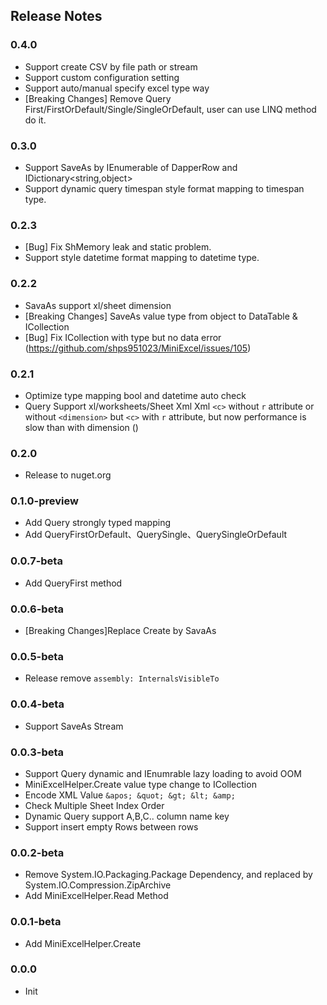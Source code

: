 

## Release  Notes

### 0.4.0
- Support create CSV by file path or stream 
- Support custom configuration setting
- Support auto/manual specify excel type way
- [Breaking Changes] Remove Query First/FirstOrDefault/Single/SingleOrDefault, user can use LINQ method do it.

### 0.3.0
- Support SaveAs by IEnumerable of DapperRow and IDictionary<string,object>
- Support dynamic query timespan style format mapping to timespan type.

### 0.2.3
- [Bug] Fix ShMemory leak and static problem.
- Support style datetime format mapping to datetime type.

### 0.2.2 
- SavaAs support xl/sheet dimension
- [Breaking Changes] SaveAs value type from object to DataTable & ICollection
- [Bug] Fix ICollection with type but no data error (https://github.com/shps951023/MiniExcel/issues/105)

### 0.2.1  
- Optimize type mapping bool and datetime auto check
- Query Support xl/worksheets/Sheet Xml Xml `<c>` without `r` attribute or without `<dimension>` but `<c>` with `r` attribute, but now performance is slow than with dimension ([](https://github.com/shps951023/MiniExcel/issues/2))

### 0.2.0  
- Release to nuget.org

### 0.1.0-preview
- Add Query strongly typed mapping
- Add QueryFirstOrDefault、QuerySingle、QuerySingleOrDefault

### 0.0.7-beta
- Add QueryFirst method

### 0.0.6-beta
- [Breaking Changes]Replace Create by SavaAs

### 0.0.5-beta
- Release remove `assembly: InternalsVisibleTo`

### 0.0.4-beta
- Support SaveAs Stream

### 0.0.3-beta
- Support Query dynamic and IEnumrable lazy loading to avoid OOM
- MiniExcelHelper.Create value type change to ICollection
- Encode XML Value `&apos; &quot; &gt; &lt; &amp;`
- Check Multiple Sheet Index Order
- Dynamic Query support A,B,C.. column name key
- Support insert empty Rows between rows

### 0.0.2-beta
- Remove System.IO.Packaging.Package Dependency, and replaced by System.IO.Compression.ZipArchive
- Add MiniExcelHelper.Read Method

### 0.0.1-beta
- Add MiniExcelHelper.Create

### 0.0.0
- Init